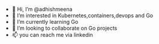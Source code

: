 - 👋 Hi, I’m @adhishmeena
- 👀 I’m interested in Kubernetes,containers,devops and Go
- 🌱 I’m currently learning Go 
- 💞️ I’m looking to collaborate on Go projects
- 📫 you can reach me via linkedin 

<!---
adhishmeena/adhishmeena is a ✨ special ✨ repository because its `README.md` (this file) appears on your GitHub profile.
You can click the Preview link to take a look at your changes.
--->

